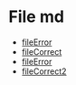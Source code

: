 # File md

- [fileError](https://github.com/Laboratoriiaa/DEV007-md-links)
- [fileCorrect](https://github.com/Laboratoria/DEV007-md-links)
- [fileError](https://github.com/KarlaaaaMaaaaaacedo/DEV007-md-links)
- [fileCorrect2](https://github.com/KarlaMacedo/DEV007-md-links)